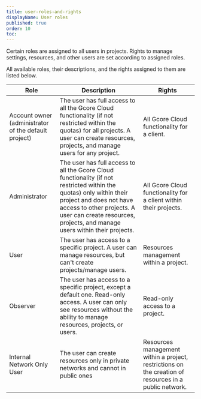 ```yaml
---
title: user-roles-and-rights
displayName: User roles
published: true
order: 10
toc:
---
```

Certain roles are assigned to all users in projects. Rights to manage settings, resources, and other users are set according to assigned roles. 

All available roles, their descriptions, and the rights assigned to them are listed below.    

| Role                                                  | Description                                                                                                                                                                                                                                               | Rights                                                                                                |
|-----------------------------------------------------------|---------------------------------------------------------------------------------------------------------------------------------------------------------------------------------------------------------------------------------------------------------------|-----------------------------------------------------------------------------------------------------------|
| Account owner (administrator of the default project)  | The user has full access to all the Gcore Cloud functionality (if not restricted within the quotas) for all projects. A user can create resources, projects, and manage users for any project.                                                            | All Gcore Cloud functionality for a client.                                                           |
| Administrator                                         | The user has full access to all the Gcore Cloud functionality (if not restricted within the quotas) only within their project and does not have access to other projects. A user can create resources, projects, and manage users within their projects.  | All Gcore Cloud functionality for a client within their projects.                                     |
| User                                                  | The user has access to a specific project. A user can manage resources, but can't create projects/manage users.                                                                                                                                           | Resources management within a project.                                                                |
| Observer                                              | The user has access to a specific project, except a default one. Read-only access. A user can only see resources without the ability to manage resources, projects, or users.                                                                             | Read-only access to a project.                                                                        |
| Internal Network Only User                            | The user can create resources only in private networks and cannot in public ones                                                                                                                                                                          | Resources management within a project, restrictions on the creation of resources in a public network. |
